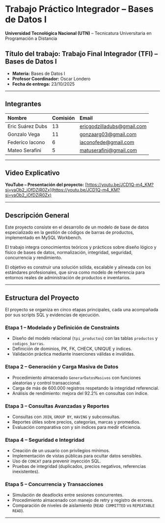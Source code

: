 # Trabajo Práctico Integrador – Bases de Datos I

**Universidad Tecnológica Nacional (UTN)** – Tecnicatura Universitaria en Programación a Distancia

## Título del trabajo: Trabajo Final Integrador (TFI) – Bases de Datos I

* **Materia:** Bases de Datos I
* **Profesor Coordinador:** Oscar Londero
* **Fecha de entrega:** 23/10/2025

---

## Integrantes

| Nombre              | Comisión | Email                     |
| :------------------ | :------- | :------------------------ |
| Eric Suárez Dubs    | 13       | ericgodzilladubs@gmail.com |
| Gonzalo Vega        | 11       | gonzaarg03@gmail.com      |
| Federico Iacono     | 6        | iaconofede@gmail.com      |
| Mateo Serafini      | 5        | matuserafini@gmail.com    |

---

## Video Explicativo

**YouTube – Presentación del proyecto:** [https://youtu.be/JCD1Q-m4_KM?si=yaOb2_iOfDZiR0Zx](https://youtu.be/JCD1Q-m4_KM?si=yaOb2_iOfDZiR0Zx)

---

## Descripción General

Este proyecto consiste en el desarrollo de un modelo de base de datos especializado en la gestión de códigos de barras de productos, implementado en MySQL Workbench.

El trabajo integra conocimientos teóricos y prácticos sobre diseño lógico y físico de bases de datos, normalización, integridad, seguridad, concurrencia y rendimiento.

El objetivo es construir una solución sólida, escalable y alineada con los estándares profesionales, que sirva como modelo de referencia para entornos reales de administración de productos e inventarios.

---

## Estructura del Proyecto

El proyecto se organiza en cinco etapas principales, cada una acompañada por sus scripts SQL y evidencias de ejecución.

### Etapa 1 – Modelado y Definición de Constraints

* Diseño del modelo relacional (`tpi_productos`) con las tablas `productos` y `codigos_barras`.
* Definición de dominios, PK, FK, CHECK, UNIQUE y índices.
* Validación práctica mediante inserciones válidas e inválidas.

### Etapa 2 – Generación y Carga Masiva de Datos

* Procedimiento almacenado `GenerarDatosMasivos` con funciones aleatorias y control transaccional.
* Carga de más de 600.000 registros respetando la integridad referencial.
* Análisis de rendimiento: mejora del 92.2% en consultas con índice.

### Etapa 3 – Consultas Avanzadas y Reportes

* Consultas con `JOIN`, `GROUP BY`, `HAVING` y subconsultas.
* Reportes útiles sobre precios, categorías, marcas y promedios.
* Evaluación comparativa con y sin índices para medir eficiencia.

### Etapa 4 – Seguridad e Integridad

* Creación de un usuario con privilegios mínimos.
* Implementación de vistas públicas para ocultar datos sensibles.
* Uso de `CONCAT` para prevenir inyección SQL.
* Pruebas de integridad (duplicados, precios negativos, referencias inexistentes).

### Etapa 5 – Concurrencia y Transacciones

* Simulación de deadlocks entre sesiones concurrentes.
* Procedimiento almacenado con manejo de retry y registro de errores.
* Comparación de niveles de aislamiento (`READ COMMITTED` vs `REPEATABLE READ`).

---